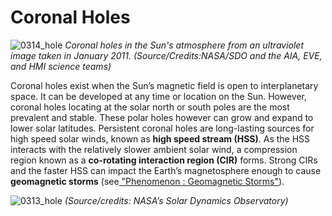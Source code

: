 # Coronal Holes

![0314_hole](./static/0314_hole.jpg)
*Coronal holes in the Sun's atmosphere from an ultraviolet image taken in January 2011. (Source/Credits:NASA/SDO and the AIA, EVE, and HMI science teams)*

Coronal holes exist when the Sun’s magnetic field is open to interplanetary space. It can be developed at any time or location on the Sun. However, coronal holes locating at the solar north or south poles are the most prevalent and stable. These polar holes however can grow and expand to lower solar latitudes.  Persistent coronal holes are long-lasting sources for high speed solar winds, known as **high speed stream (HSS)**. As the HSS interacts with the relatively slower ambient solar wind, a compression region known as a **co-rotating interaction region (CIR)** forms. Strong CIRs and the faster HSS can impact the Earth’s magnetosphere enough to cause **geomagnetic storms** (see[ "Phenomenon : Geomagnetic Storms"](/#/en/section/phenomena/geomagnetic-storms)).

![0313_hole](./static/0313_hole.jpg)
*(Source/credits: NASA’s Solar Dynamics Observatory)*


